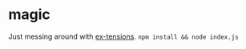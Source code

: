 magic
=====

Just messing around with [ex-tensions](https://github.com/grncdr/ex-tensions). `npm install && node index.js`
